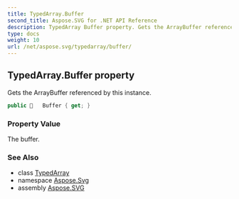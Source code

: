 ```yaml
---
title: TypedArray.Buffer
second_title: Aspose.SVG for .NET API Reference
description: TypedArray Buffer property. Gets the ArrayBuffer referenced by this instance
type: docs
weight: 10
url: /net/aspose.svg/typedarray/buffer/
---
```

## TypedArray.Buffer property

Gets the ArrayBuffer referenced by this instance.

```csharp
public    Buffer { get; }
```

### Property Value

The buffer.

### See Also

* class [TypedArray](../)
* namespace [Aspose.Svg](../../../aspose.svg/)
* assembly [Aspose.SVG](../../../)
